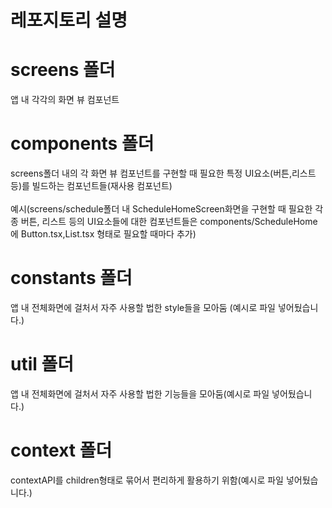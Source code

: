# 레포지토리 설명
# screens 폴더 
앱 내 각각의 화면 뷰 컴포넌트 

# components 폴더 
screens폴더 내의 각 화면 뷰 컴포넌트를 구현할 때 필요한 특정 UI요소(버튼,리스트 등)를 빌드하는 컴포넌트들(재사용 컴포넌트) 
                  <br/><br/>예시(screens/schedule폴더 내 ScheduleHomeScreen화면을 구현할 때 필요한 각종 버튼, 리스트 등의 UI요소들에 대한 컴포넌트들은 components/ScheduleHome에 Button.tsx,List.tsx 형태로 필요할 때마다 추가)

# constants 폴더 
앱 내 전체화면에 걸처서 자주 사용할 법한 style들을 모아둠 (예시로 파일 넣어뒀습니다.)

# util 폴더
앱 내 전체화면에 걸처서 자주 사용할 법한 기능들을 모아둠(예시로 파일 넣어뒀습니다.)

# context 폴더
contextAPI를 children형태로 묶어서 편리하게 활용하기 위함(예시로 파일 넣어뒀습니다.)


